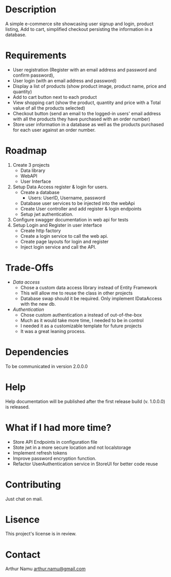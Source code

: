 # Description
A simple e-commerce site showcasing user signup and login, product listing, Add to cart, simplified checkout persisting the information in a database.
# Requirements
-  User registration (Register with an email address and password and confirm password),
-  User login (with an email address and password)
-  Display a list of products (show product image, product name, price and quantity)
-  Add to cart button next to each product
-  View shopping cart (show the product, quantity and price with a Total value of all the products selected)
-  Checkout button (send an email to the logged-in users' email address with all the products they have purchased with an order number)
-  Store user information in a database as well as the products purchased for each user
against an order number.
# Roadmap
1. Create 3 projects 
   -  Data library
   -  WebAPI
   -  User Interface
2. Setup Data Access register & login for users.
   -  Create a database
      -  Users: UserID, Username, password
   -  Database user services to be injected into the webApi
   -  Create User controller and add register & login endpoints
   -  Setup jwt authentication.
3. Configure swagger documentation in web api for tests
4. Setup Login and Register in user interface
   -  Create http factory
   -  Create  a login service to call the web api.
   -  Create page layouts for login and register
   -  Inject login service and call the API.
# Trade-Offs
   -  *Data access* 
      - Chose a custom data access library instead of Entity Framework
      -  This will allow me to reuse the class in other projects 
      -  Database swap should it be required. Only implement IDataAccess with the new db.
   -  *Authentication* 
      -  Chose custom authentication a instead of out-of-the-box   
      -  Much as it would take more time, I needed to be in control
      -  I needed it as a customizable template for future projects
      -  It was a great leaning process.
# Dependencies
To be communicated in version 2.0.0.0
# Help
Help documentation will be published after the first release build (v. 1.0.0.0) is released.
# What if I had more time?
-  Store API Endpoints in configuration file
-  Stote jwt in a more secure location and not localstorage
-  Implement refresh tokens
-  Improve password encryption function.
-  Refactor UserAuthentication service in StoreUI for better code reuse
# Contributing
 Just chat on mail.
# Lisence
This project's license is in review.
# Contact
Arthur Namu arthur.namu@gmail.com

